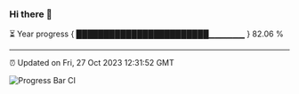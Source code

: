 ### Hi there 👋

⏳ Year progress { ████████████████████████▁▁▁▁▁▁ } 82.06 %

---

⏰ Updated on Fri, 27 Oct 2023 12:31:52 GMT

![Progress Bar CI](https://github.com/ZhaoGui/ZhaoGui/workflows/Progress%20Bar%20CI/badge.svg)
